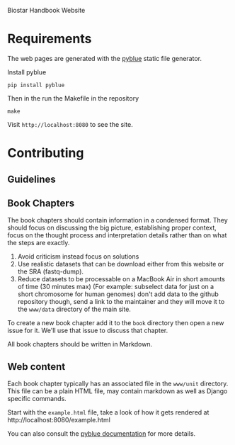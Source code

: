 Biostar Handbook Website

# Requirements

The web pages are generated with the [pyblue](https://github.com/ialbert/pyblue) 
static file generator. 

Install pyblue

    pip install pyblue

Then in the run the Makefile in the repository

    make
    
Visit `http://localhost:8080` to see the site.
    
# Contributing

## Guidelines


## Book Chapters

The book chapters should contain information in a condensed format.
They should focus on discussing the big picture, establishing proper context,
focus on the thought process and interpretation details rather than
on what the steps are exactly.

1. Avoid criticism instead focus on solutions
1. Use realistic datasets that can be download either from this website or the SRA (fastq-dump).
1. Reduce datasets to be processable on a MacBook Air in short amounts of time (30 minutes max)
  (For example: subselect data for just on a short chromosome for human genomes) 
  don't add data to the github repository though, send a link to the maintainer
  and they will move it to the `www/data` directory of the main site.
  
To create a new book chapter add it to the `book` directory
then open a new issue for it. We'll use that issue to discuss
that chapter.

All book chapters should be written in Markdown.

## Web content

Each book chapter typically has an associated file in the 
`www/unit` directory. This file can be a plain HTML file,
may contain markdown as well as Django specific commands.
 
Start with the `example.html` file, take a look of how it gets rendered at
http://localhost:8080/example.html

You can also consult the [pyblue documentation](http://ialbert.github.io/pyblue/) for more details.
